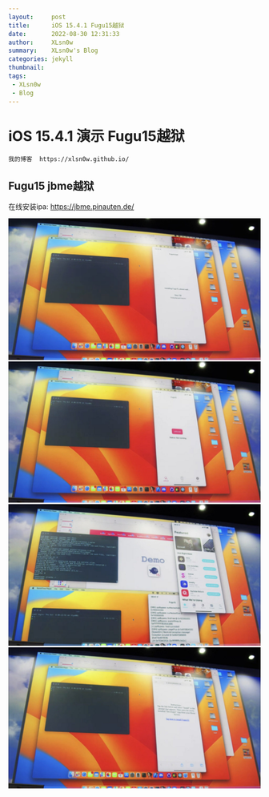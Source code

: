 ```yaml
---
layout:     post
title:      iOS 15.4.1 Fugu15越狱
date:       2022-08-30 12:31:33
author:     XLsn0w
summary:    XLsn0w's Blog
categories: jekyll
thumbnail:  
tags:
 - XLsn0w
 - Blog
---
```


# iOS 15.4.1 演示 Fugu15越狱

```
我的博客  https://xlsn0w.github.io/
```

## Fugu15 jbme越狱
在线安装ipa: https://jbme.pinauten.de/

![](https://github.com/XLsn0w/XLsn0w.github.io/blob/master/Assets/Fugu15-Demo-Installing-Fugu-App-2048x1149.jpg?raw=true)
![](https://github.com/XLsn0w/XLsn0w.github.io/blob/master/Assets/Fugu15-Demo-Jailbreak-App-2048x1149.jpg?raw=true)
![](https://github.com/XLsn0w/XLsn0w.github.io/blob/master/Assets/Fugu15-Sileo-Package-Manager-2048x1149.jpg?raw=true)
![](https://github.com/XLsn0w/XLsn0w.github.io/blob/master/Assets/Henze-Fugu15-Website-Demo-2048x1149.jpg?raw=true)

[1]: https://xlsn0w.github.io
